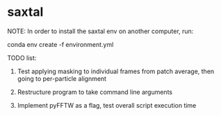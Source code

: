 # saxtal

NOTE: In order to install the saxtal env on another computer, run:

conda env create -f environment.yml


TODO list:

1. Test applying masking to individual frames from patch average, then going to per-particle alignment

2. Restructure program to take command line arguments

3. Implement pyFFTW as a flag, test overall script execution time
